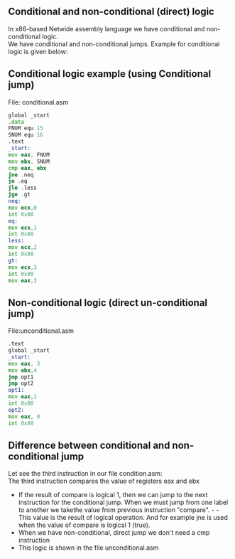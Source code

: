 ## Conditional and non-conditional (direct) logic  
In x86-based Netwide assembly language we have conditional and non-conditional logic.  
We have conditional and non-conditional jumps. Example for conditional logic is given below:    
## Conditional logic example (using Conditional jump)
File: conditional.asm  
```asm
global _start  
.data   
FNUM equ 15  
SNUM equ 16  
.text  
_start:  
mov eax, FNUM  
mov ebx, SNUM  
cmp eax, ebx  
jne .neq  
je .eq  
jle .less  
jge .gt  
neq:  
mov ecx,0  
int 0x80  
eq:  
mov ecx,1  
int 0x80  
less: 
mov ecx,2  
int 0x80  
gt:  
mov ecx,3  
int 0x80  
mov eax,3
 ```
## Non-conditional logic (direct un-conditional jump)
File:unconditional.asm
```asm 
.text
global _start    
_start:  
mov eax, 3  
mov ebx,4  
jmp opt1  
jmp opt2  
opt1:  
mov eax,1  
int 0x80  
opt2:  
mov eax, 0  
int 0x80
```
## Difference between conditional and non-conditional jump
Let see the third instruction in our file condition.asm:  
The third instruction compares the value of registers eax and ebx  
- If the result of compare is logical 1, then we can jump to the next  instruction for the conditional jump. When we must jump from one label to another we takethe value from previous instruction "compare". - - This value is the result of logical operation.  And for example jne is used when the value of compare is logical 1 (true).  
- When we have non-conditional, direct jump we don't need a cmp instruction
- This logic is shown in the file unconditional.asm
